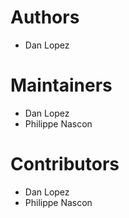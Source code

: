 # Authors

* Dan Lopez

# Maintainers

* Dan Lopez
* Philippe Nascon

# Contributors

* Dan Lopez
* Philippe Nascon

